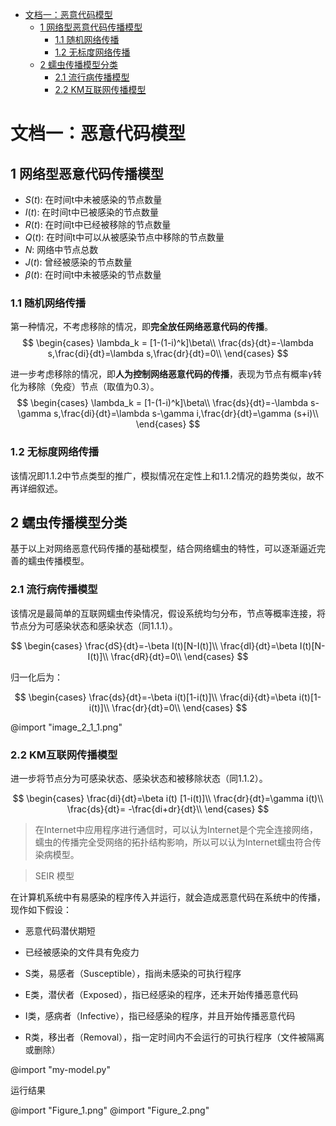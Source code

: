 <!-- @import "[TOC]" {cmd="toc" depthFrom=1 depthTo=6 orderedList=false} -->

<!-- code_chunk_output -->

- [文档一：恶意代码模型](#文档一恶意代码模型)
  - [1 网络型恶意代码传播模型](#1-网络型恶意代码传播模型)
    - [1.1 随机网络传播](#11-随机网络传播)
    - [1.2 无标度网络传播](#12-无标度网络传播)
  - [2 蠕虫传播模型分类](#2-蠕虫传播模型分类)
    - [2.1 流行病传播模型](#21-流行病传播模型)
    - [2.2 KM互联网传播模型](#22-km互联网传播模型)

<!-- /code_chunk_output -->

# 文档一：恶意代码模型

## 1 网络型恶意代码传播模型

- $S(t)$: 在时间t中未被感染的节点数量
- $I(t)$: 在时间t中已被感染的节点数量
- $R(t)$: 在时间t中已经被移除的节点数量
- $Q(t)$: 在时间t中可以从被感染节点中移除的节点数量
- $N$: 网络中节点总数
- $J(t)$: 曾经被感染的节点数量
- $\beta(t)$: 在时间t中未被感染的节点数量

### 1.1 随机网络传播



第一种情况，不考虑移除的情况，即**完全放任网络恶意代码的传播**。
$$
\begin{cases}
\lambda_k = [1-(1-i)^k]\beta\\
\frac{ds}{dt}=-\lambda s,\frac{di}{dt}=\lambda s,\frac{dr}{dt}=0\\
\end{cases}
$$


进一步考虑移除的情况，即**人为控制网络恶意代码的传播**，表现为节点有概率$\gamma$转化为移除（免疫）节点（取值为0.3）。
$$
\begin{cases}
\lambda_k = [1-(1-i)^k]\beta\\
\frac{ds}{dt}=-\lambda s-\gamma s,\frac{di}{dt}=\lambda s-\gamma i,\frac{dr}{dt}=\gamma (s+i)\\
\end{cases}
$$

### 1.2 无标度网络传播

该情况即1.1.2中节点类型的推广，模拟情况在定性上和1.1.2情况的趋势类似，故不再详细叙述。

## 2 蠕虫传播模型分类

基于以上对网络恶意代码传播的基础模型，结合网络蠕虫的特性，可以逐渐逼近完善的蠕虫传播模型。

### 2.1 流行病传播模型

该情况是最简单的互联网蠕虫传染情况，假设系统均匀分布，节点等概率连接，将节点分为可感染状态和感染状态（同1.1.1）。

$$
\begin{cases}
\frac{dS}{dt}=-\beta I(t)[N-I(t)]\\
\frac{dI}{dt}=\beta I(t)[N-I(t)]\\
\frac{dR}{dt}=0\\
\end{cases}
$$

归一化后为：

$$
\begin{cases}
\frac{ds}{dt}=-\beta i(t)[1-i(t)]\\
\frac{di}{dt}=\beta i(t)[1-i(t)]\\
\frac{dr}{dt}=0\\
\end{cases}
$$

@import "image_2_1_1.png"

### 2.2 KM互联网传播模型

进一步将节点分为可感染状态、感染状态和被移除状态（同1.1.2）。

$$
\begin{cases}
\frac{di}{dt}=\beta i(t) [1-i(t)]\\
\frac{dr}{dt}=\gamma i(t)\\
\frac{ds}{dt}= -\frac{di+dr}{dt}\\
\end{cases}
$$





> 在Internet中应用程序进行通信时，可以认为Internet是个完全连接网络，蠕虫的传播完全受网络的拓扑结构影响，所以可以认为Internet蠕虫符合传染病模型。

> SEIR 模型

在计算机系统中有易感染的程序传入并运行，就会造成恶意代码在系统中的传播，现作如下假设：
- 恶意代码潜伏期短
- 已经被感染的文件具有免疫力

- S类，易感者（Susceptible），指尚未感染的可执行程序
- E类，潜伏者（Exposed），指已经感染的程序，还未开始传播恶意代码
- I类，感病者（Infective），指已经感染的程序，并且开始传播恶意代码
- R类，移出者（Removal），指一定时间内不会运行的可执行程序（文件被隔离或删除）

@import "my-model.py"

运行结果

@import "Figure_1.png"
@import "Figure_2.png"
